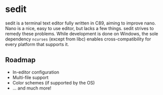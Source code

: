 # sedit

sedit is a terminal text editor fully written in C89, aiming to improve nano. Nano is a nice, easy to use editor, but lacks a few things. sedit strives to remedy these problems. While development is done on Windows, the sole dependency ``ncurses`` (except from libc) enables cross-compatibility for every platform that supports it.

## Roadmap

- In-editor configuration
- Multi-file support
- Color schemes (if supported by the OS)
- ... and much more!